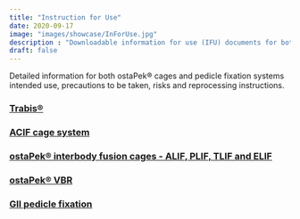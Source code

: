 ```yaml
---
title: "Instruction for Use"
date: 2020-09-17
image: "images/showcase/InForUse.jpg"
description : "Downloadable information for use (IFU) documents for both ostaPek® cages and pedicle fixation systems."
draft: false
---
```


Detailed information for both ostaPek® cages and pedicle fixation systems intended use, precautions to be taken, risks and reprocessing instructions.

<!--more-->

### [Trabis®](https://saps2412.github.io/IFUs/US_Trabis_IFU_2018-04.pdf) 

### [ACIF cage system](https://saps2412.github.io/IFUs/US_ACIF_IFU_2017-09.pdf)

### [ostaPek® interbody fusion cages - ALIF, PLIF, TLIF and ELIF](https://saps2412.github.io/IFUs/US_ostaPek_Interbody_Fusion_Cages_IFU_2018-10.pdf)

### [ostaPek® VBR](https://saps2412.github.io/IFUs/US_VBR_System_IFU_2020-05.pdf)

### [GII pedicle fixation](https://saps2412.github.io/IFUs/US_GII_spinal_fixation_system_IFU_2020-05.pdf)

